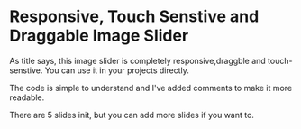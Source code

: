 # Responsive, Touch Senstive and Draggable Image Slider

As title says, this image slider is completely responsive,draggble and touch-senstive. You can use it in your projects directly. <br>

The code is simple to understand and I've added comments to make it more readable.<br>

There are 5 slides init, but you can add more slides if you want to.
